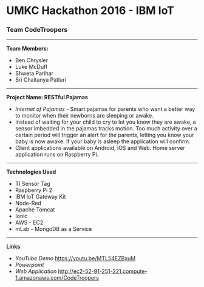 
# UMKC Hackathon 2016 - IBM IoT
### Team CodeTroopers
---
**Team Members:**
* Ben Chrysler
* Luke McDuff
* Shweta Parihar
* Sri Chaitanya Patluri

---
**Project Name: RESTful Pajamas**
* *Internet of Pajamas* - Smart pajamas for parents who want a better way to monitor when their newborns are sleeping or awake.
* Instead of waiting for your child to cry to let you know they are awake, a sensor imbedded in the pajamas tracks motion. Too much activity over a certain period will trigger an alert for the parents, letting you know your baby is now awake. If your baby is asleep the application will confirm.
* Client applications available on Android, iOS and Web. Home server application runs on Raspberry Pi.

---
**Technologies Used**
* TI Sensor Tag
* Raspberry Pi 2
* IBM IoT Gateway Kit
* Node-Red
* Apache Tomcat
* Ionic
* AWS - EC2
* mLab - MongoDB as a Service

---
**Links**
* *YouTube Demo* https://youtu.be/MTL54EZBxuM 
* *Powerpoint* 
* *Web Application* http://ec2-52-91-251-221.compute-1.amazonaws.com/CodeTroopers
